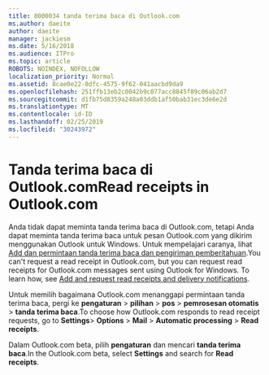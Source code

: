 ```yaml
---
title: 8000034 tanda terima baca di Outlook.com
ms.author: daeite
author: daeite
manager: jackiesm
ms.date: 5/16/2018
ms.audience: ITPro
ms.topic: article
ROBOTS: NOINDEX, NOFOLLOW
localization_priority: Normal
ms.assetid: 8cae0e22-0dfc-4575-9f62-041aacbd9da9
ms.openlocfilehash: 251ffb13eb2c0042b9c077acc8845f89c06ab2d7
ms.sourcegitcommit: d1fb75d8359a248a03ddb1af50bab31ec3de6e2d
ms.translationtype: MT
ms.contentlocale: id-ID
ms.lasthandoff: 02/25/2019
ms.locfileid: "30243972"
---
```

# <a name="read-receipts-in-outlookcom"></a><span data-ttu-id="61ef4-102">Tanda terima baca di Outlook.com</span><span class="sxs-lookup"><span data-stu-id="61ef4-102">Read receipts in Outlook.com</span></span>

<span data-ttu-id="61ef4-p101">Anda tidak dapat meminta tanda terima baca di Outlook.com, tetapi Anda dapat meminta tanda terima baca untuk pesan Outlook.com yang dikirim menggunakan Outlook untuk Windows. Untuk mempelajari caranya, lihat [Add dan permintaan tanda terima baca dan pengiriman pemberitahuan](https://go.microsoft.com/fwlink/p/?linkid=874355).</span><span class="sxs-lookup"><span data-stu-id="61ef4-p101">You can't request a read receipt in Outlook.com, but you can request read receipts for Outlook.com messages sent using Outlook for Windows. To learn how, see [Add and request read receipts and delivery notifications](https://go.microsoft.com/fwlink/p/?linkid=874355).</span></span>
  
<span data-ttu-id="61ef4-105">Untuk memilih bagaimana Outlook.com menanggapi permintaan tanda terima baca, pergi ke **pengaturan** \> **pilihan** \> **pos** \> **pemrosesan otomatis** \> **tanda terima baca**.</span><span class="sxs-lookup"><span data-stu-id="61ef4-105">To choose how Outlook.com responds to read receipt requests, go to **Settings**\> **Options** \> **Mail** \> **Automatic processing** \> **Read receipts**.</span></span> 
  
<span data-ttu-id="61ef4-106">Dalam Outlook.com beta, pilih **pengaturan** dan mencari **tanda terima baca**.</span><span class="sxs-lookup"><span data-stu-id="61ef4-106">In the Outlook.com beta, select **Settings** and search for **Read receipts**.</span></span> 
  

